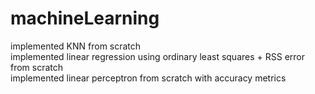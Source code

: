 # machineLearning
implemented KNN from scratch <br />
implemented linear regression using ordinary least squares + RSS error from scratch <br />
implemented linear perceptron from scratch with accuracy metrics

